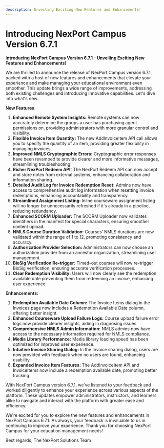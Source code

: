 ```yaml
---
description: Unveiling Exciting New Features and Enhancements!
---
```


# Introducing NexPort Campus Version 6.7.1

**Introducing NexPort Campus Version 6.7.1 - Unveiling Exciting New Features and Enhancements!**&#x20;

We are thrilled to announce the release of NexPort Campus version 6.7.1, packed with a host of new features and enhancements that elevate your experience and make managing your educational environment even smoother. This update brings a wide range of improvements, addressing both existing challenges and introducing innovative capabilities. Let's dive into what's new:

**New Features:**

1. **Enhanced Remote System Insights:** Remote systems can now accurately determine the groups a user has purchasing agent permissions on, providing administrators with more granular control and visibility.
2. **Flexible Invoice Item Quantity:** The new AddInvoiceItem API call allows you to specify the quantity of an item, providing greater flexibility in managing invoices.
3. **Improved NMLS Cryptographic Errors:** Cryptographic error responses have been revamped to provide clearer and more informative messages, streamlining troubleshooting.
4. **Richer NexPort Redeem API:** The NexPort Redeem API can now accept and store notes from external systems, enhancing collaboration and information sharing.
5. **Detailed Audit Log for Invoice Redemption Reset:** Admins now have access to comprehensive audit log information when resetting invoice redemptions, enhancing accountability and transparency.
6. **Streamlined Assignment Listing:** Inline courseware assignment listing will no longer be unnecessarily refreshed if it's already in a pipeline, reducing redundancy.
7. **Enhanced SCORM Uploader:** The SCORM Uploader now validates identifiers in the manifest for special characters, ensuring smoother content upload.
8. **NMLS Course Duration Validation:** Courses' NMLS durations are now validated within the range of 1 to 12, promoting consistency and accuracy.
9. **Authorization Provider Selection:** Administrators can now choose an authorization provider from an ancestor organization, streamlining user management.
10. **BioSig Verification Re-trigger:** Timed-out courses will now re-trigger BioSig verification, ensuring accurate verification processes.
11. **Clear Redemption Visibility:** Users will now clearly see the redemption available date preventing them from redeeming an invoice, enhancing user experience.

**Enhancements:**

1. **Redemption Available Date Column:** The Invoice Items dialog in the Invoices page now includes a Redemption Available Date column, offering better insight.
2. **Enhanced Courseware Upload Failure Logs:** Course upload failure error logs now provide clearer insights, aiding in diagnosing issues.
3. **Comprehensive NMLS Admin Information:** NMLS admins now have access to the necessary information required for NMLS compliance.
4. **Media Library Performance:** Media library loading speed has been optimized for improved user experience.
5. **Intuitive Invoice Sharing Dialog:** In the Invoice sharing dialog, users are now provided with feedback when no users are found, enhancing usability.
6. **Expanded Invoice Item Features:** The AddInvoiceItem API and InvoiceItems now include a redemption available date, promoting better tracking.

With NexPort Campus version 6.7.1, we've listened to your feedback and worked diligently to enhance your experience across various aspects of the platform. These updates empower administrators, instructors, and learners alike to navigate and interact with the platform with greater ease and efficiency.

We're excited for you to explore the new features and enhancements in NexPort Campus 6.7.1. As always, your feedback is invaluable to us in continuing to improve your experience. Thank you for choosing NexPort Campus for your education management needs!

Best regards, The NexPort Solutions Team
